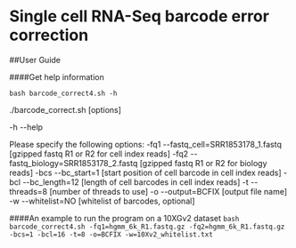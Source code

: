 # Single cell RNA-Seq barcode error correction

##User Guide

####Get help information

`bash barcode_correct4.sh -h`

./barcode_correct.sh [options]

-h --help

Please specify the following options:
-fq1 --fastq_cell=SRR1853178_1.fastq   [gzipped fastq R1 or R2 for cell index reads]
-fq2 --fastq_biology=SRR1853178_2.fastq   [gzipped fastq R1 or R2 for biology reads]
-bcs --bc_start=1   [start position of cell barcode in cell index reads]
-bcl --bc_length=12   [length of cell barcodes in cell index reads]
-t --threads=8 [number of threads to use]
-o --output=BCFIX   [output file name]
-w --whitelist=NO [whitelist of barcodes, optional]


####An example to run the program on a 10XGv2 dataset
`bash barcode_correct4.sh -fq1=hgmm_6k_R1.fastq.gz -fq2=hgmm_6k_R1.fastq.gz -bcs=1 -bcl=16 -t=8 -o=BCFIX -w=10Xv2_whitelist.txt`
